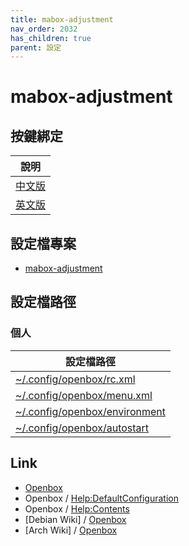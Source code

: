 ```yaml
---
title: mabox-adjustment
nav_order: 2032
has_children: true
parent: 設定
---
```



# mabox-adjustment


## 按鍵綁定

| 說明 |
| --- |
| [中文版](https://samwhelp.github.io/note-about-mabox/read/config/mabox-adjustment/keybind.html) |
| [英文版](https://github.com/samwhelp/note-about-mabox/tree/gh-pages/_demo/project/mabox-adjustment/asset/overlay/etc/skel/.config/openbox/share/doc/spec-keybind.md) |


## 設定檔專案

* [mabox-adjustment](https://github.com/samwhelp/note-about-mabox/tree/gh-pages/_demo/project/mabox-adjustment/asset/overlay/etc/skel/.config/openbox/)


## 設定檔路徑

### 個人

| 設定檔路徑 |
| --- |
| [~/.config/openbox/rc.xml](https://github.com/samwhelp/note-about-mabox/tree/gh-pages/_demo/project/mabox-adjustment/asset/overlay/etc/skel/.config/openbox/rc.xml) |
| [~/.config/openbox/menu.xml](https://github.com/samwhelp/note-about-mabox/tree/gh-pages/_demo/project/mabox-adjustment/asset/overlay/etc/skel/.config/openbox/menu.xml) |
| [~/.config/openbox/environment](https://github.com/samwhelp/note-about-mabox/tree/gh-pages/_demo/project/mabox-adjustment/asset/overlay/etc/skel/.config/openbox/environment) |
| [~/.config/openbox/autostart](https://github.com/samwhelp/note-about-mabox/tree/gh-pages/_demo/project/mabox-adjustment/asset/overlay/etc/skel/.config/openbox/autostart) |


## Link

* [Openbox](http://openbox.org/)
* Openbox / [Help:DefaultConfiguration](http://openbox.org/wiki/Help:DefaultConfiguration)
* Openbox / [Help:Contents](http://openbox.org/wiki/Help:Contents)
* [Debian Wiki] / [Openbox](https://wiki.debian.org/Openbox)
* [Arch Wiki] / [Openbox](https://wiki.archlinux.org/title/openbox)
